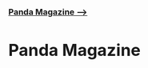 [**<h3>Panda Magazine --><h3>**](https://maximmorkovnik.github.io/PandaMagazine/)
  
<h1>Panda Magazine</h1>
